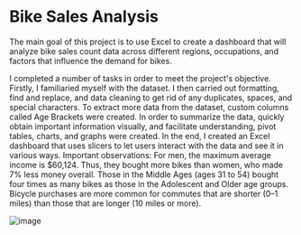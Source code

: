 # Bike Sales Analysis
The main goal of this project is to use Excel to create a dashboard that will analyze bike sales count data across different regions, occupations, and factors that influence the demand for bikes.

I completed a number of tasks in order to meet the project's objective.
Firstly, I familiaried myself with the dataset.
I then carried out formatting, find and replace, and data cleaning to get rid of any duplicates, spaces, and special characters.
To extract more data from the dataset, custom columns called Age Brackets were created.
In order to summarize the data, quickly obtain important information visually, and facilitate understanding, pivot tables, charts, and graphs were created.
In the end, I created an Excel dashboard that uses slicers to let users interact with the data and see it in various ways.
Important observations:
For men, the maximum average income is $60,124. Thus, they bought more bikes than women, who made 7% less money overall.
Those in the Middle Ages (ages 31 to 54) bought four times as many bikes as those in the Adolescent and Older age groups.
Bicycle purchases are more common for commutes that are shorter (0–1 miles) than those that are longer (10 miles or more).



![image](https://github.com/Ledaga/Excel-Project/assets/155673993/34b0f805-36b3-49c9-8974-1234e4f140f5)
